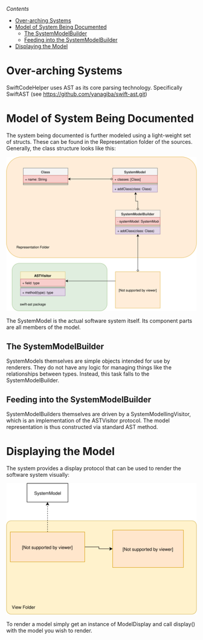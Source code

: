 *Contents*
- [Over-arching Systems](#over-arching-systems)
- [Model of System Being Documented](#model-of-system-being-documented)
  - [The SystemModelBuilder](#the-systemmodelbuilder)
  - [Feeding into the SystemModelBuilder](#feeding-into-the-systemmodelbuilder)
- [Displaying the Model](#displaying-the-model)

# Over-arching Systems

SwiftCodeHelper uses AST as its core parsing technology.  Specifically SwiftAST (see https://github.com/yanagiba/swift-ast.git)

# Model of System Being Documented

The system being documented is further modeled using a light-weight set of structs.  These can be found in the Representation folder of the sources.  Generally, the class structure looks like this:

![](resource/SwiftCodeHelper.svg)

The SystemModel is the actual software system itself.  Its component parts are all members of the model.

## The SystemModelBuilder
SystemModels themselves are simple objects intended for use by renderers.  They do not have any logic for managing things like the relationships between types.  Instead, this task falls to the SystemModelBuilder.

## Feeding into the SystemModelBuilder
SystemModelBuilders themselves are driven by a SystemModellingVisitor, which is an implementation of the ASTVisitor protocol.  The model representation is thus constructed via standard AST method.

# Displaying the Model

The system provides a display protocol that can be used to render the software system visually:

![](resource/SwiftCodeHelper-View.svg)

To render a model simply get an instance of ModelDisplay and call display() with the model you wish to render.